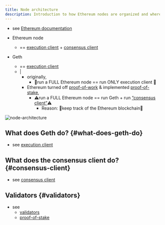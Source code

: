 ```yaml
---
title: Node architecture
description: Introduction to how Ethereum nodes are organized and where Geth fits.
---
```


* see [Ethereum documentation](https://ethereum.org/en/developers/docs/nodes-and-clients/node-architecture/)

* Ethereum node
  * == [execution client](https://ethereum.org/en/developers/docs/nodes-and-clients/#execution-clients) + [consensus client](https://ethereum.org/en/developers/docs/nodes-and-clients/#consensus-clients)

* Geth
  * == [execution client](https://ethereum.org/en/developers/docs/nodes-and-clients/#execution-clients)
  * |
    * originally,
      * 👀run a FULL Ethereum node == run ONLY execution client 👀
    * Ethereum turned off [proof-of-work](https://ethereum.org/en/developers/docs/consensus-mechanisms/pow/) & implemented [proof-of-stake](https://ethereum.org/en/developers/docs/consensus-mechanisms/pow/),
      * ⚠️run a FULL Ethereum node == run Geth + run [“consensus client”](https://ethereum.org/en/developers/docs/nodes-and-clients/#consensus-clients)⚠️
        * Reason: 🧠keep track of the Ethereum blockchain🧠

![node-architecture](../../public/images/docs/node-architecture-text-background.png)

## What does Geth do? {#what-does-geth-do}

* see [execution client](https://ethereum.org/en/developers/docs/nodes-and-clients/node-architecture/)

## What does the consensus client do? {#consensus-client}

* see [consensus client](https://ethereum.org/en/developers/docs/nodes-and-clients/node-architecture/)

## Validators {#validators}

* see 
  * [validators](https://ethereum.org/en/developers/docs/nodes-and-clients/node-architecture/)
  * [proof-of-stake](https://ethereum.org/en/developers/docs/consensus-mechanisms/pos/)
